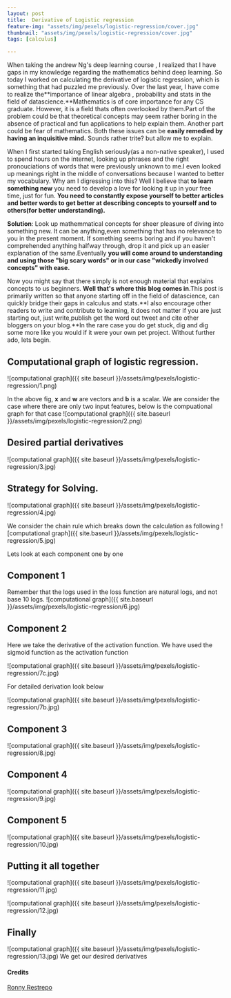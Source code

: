 ```yaml
---
layout: post
title:  Derivative of Logistic regression
feature-img: "assets/img/pexels/logistic-regression/cover.jpg"
thumbnail: "assets/img/pexels/logistic-regression/cover.jpg"
tags: [calculus]

---
```


When taking the andrew Ng's deep learning course , I realized that I  have gaps in my knowledge regarding the mathematics behind deep learning. So today I worked on calculating the derivative of  logistic regression, which is something that had puzzled me previously.
Over the last year, I have come to realize the**importance of linear algebra , probability and stats in the field of datascience.**Mathematics is of core importance for any  CS graduate. However, it is a field thats often overlooked by them.Part of the problem could be that theoretical concepts may seem rather boring in the absence of practical and fun applications to help explain them. Another part could be fear of mathematics. Both these issues can be **easily remedied by having an inquisitive mind.** Sounds rather trite? but allow me to explain.

When I first started taking English seriously(as a non-native speaker), I used to spend hours on the internet, looking up phrases and the right pronouciations of words that were previously unknown to me.I even looked up meanings right in the middle of conversations because I wanted to better my vocabulary. Why am I digressing into this? Well I believe that **to learn something new** you need to develop a love for looking it up in your free time, just for fun. **You need to constantly expose yourself to better articles and better words to get better at describing concepts to yourself and to others(for better understanding).**

**Solution**: Look up mathemmatical concepts for sheer pleasure of diving into something new. It can be anything,even something that has no relevance to you in the present moment. If something seems boring and if you haven't comprehended anything halfway through, drop it and pick up an easier explanation of the same.Eventually **you will come around to understanding and using those "big scary words" or in our case "wickedly involved concepts" with ease.**

Now you might say that there simply is not enough material that explains concepts to us beginners. **Well that's where this blog comes in**.This post is primarily written so that anyone starting off in the field of datascience, can quickly bridge their gaps in calculus and stats.**I also encourage other readers to write and contribute to learning, it does not matter if you are just starting out, just write,publish  get the word out tweet and cite other bloggers on your blog.**In the rare case you do get stuck, dig and dig some more like you would if it were your own pet project.
Without further ado, lets begin.

## Computational graph of logistic regression.
![computational graph]({{ site.baseurl }}/assets/img/pexels/logistic-regression/1.png)

In the above fig, **x** and **w** are vectors and **b** is a scalar. We are consider the case where there are only two input features, below is the compuational graph for that case
![computational graph]({{ site.baseurl }}/assets/img/pexels/logistic-regression/2.png)


## Desired partial derivatives
![computational graph]({{ site.baseurl }}/assets/img/pexels/logistic-regression/3.jpg)


## Strategy for Solving.
![computational graph]({{ site.baseurl }}/assets/img/pexels/logistic-regression/4.jpg)


We consider the chain rule which breaks down the calculation as following
![computational graph]({{ site.baseurl }}/assets/img/pexels/logistic-regression/5.jpg)



Lets look at each component one by one
## Component 1
Remember that the logs used in the loss function are natural logs, and not base 10 logs.
![computational graph]({{ site.baseurl }}/assets/img/pexels/logistic-regression/6.jpg)

## Component 2
Here we take the derivative of the activation function.
We have used the sigmoid function as the activation function

![computational graph]({{ site.baseurl }}/assets/img/pexels/logistic-regression/7c.jpg)

For detailed derivation look below

![computational graph]({{ site.baseurl }}/assets/img/pexels/logistic-regression/7b.jpg)



## Component 3
![computational graph]({{ site.baseurl }}/assets/img/pexels/logistic-regression/8.jpg)



## Component 4
![computational graph]({{ site.baseurl }}/assets/img/pexels/logistic-regression/9.jpg)



## Component 5
![computational graph]({{ site.baseurl }}/assets/img/pexels/logistic-regression/10.jpg)




## Putting it all together
![computational graph]({{ site.baseurl }}/assets/img/pexels/logistic-regression/11.jpg)



![computational graph]({{ site.baseurl }}/assets/img/pexels/logistic-regression/12.jpg)



## Finally

![computational graph]({{ site.baseurl }}/assets/img/pexels/logistic-regression/13.jpg)
We get our desired derivatives



#### Credits
[Ronny Restrepo](http://ronny.rest/blog/post_2017_08_10_sigmoid/)
